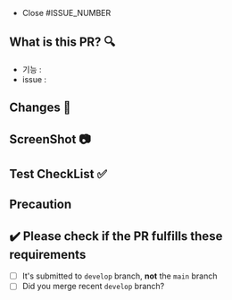 - Close #ISSUE_NUMBER
  
## What is this PR? 🔍

<!-- 
ex) 
- 기능 : 회원 정보 삭제 기능
- issue : #81
-->

- 기능 : 
- issue : 

## Changes 📝

<!-- 이번 PR에서의 변경점 -->

## ScreenShot 📷

<!-- 개발 기능을 보여줄 수 있는 이미지, GIF -->

## Test CheckList ✅

<!-- 
ex) 
- [ ] 카테고리 설정이 null 로 들어가지 않는지 체크
-->

## Precaution

<!-- 유의 사항 -->

## ✔️ Please check if the PR fulfills these requirements

- [ ] It's submitted to `develop` branch, __not__ the `main` branch
- [ ] Did you merge recent `develop` branch?
